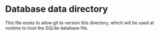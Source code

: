 # Database data directory
This file exists to allow git to version this directory, which will be used at runtime to host the SQLite database file.
